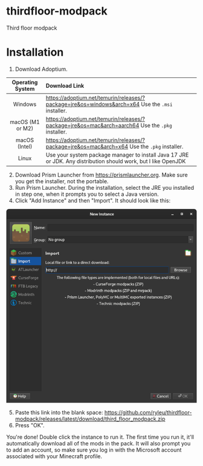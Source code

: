 # thirdfloor-modpack
Third floor modpack

# Installation

1. Download Adoptium.

| Operating System | Download Link |
| :--------------: | :------------ |
| Windows          | <https://adoptium.net/temurin/releases/?package=jre&os=windows&arch=x64> Use the `.msi` installer. |
| macOS (M1 or M2) | <https://adoptium.net/temurin/releases/?package=jre&os=mac&arch=aarch64> Use the `.pkg` installer. |
| macOS (Intel)    | <https://adoptium.net/temurin/releases/?package=jre&os=mac&arch=x64> Use the `.pkg` installer. |
| Linux            | Use your system package manager to install Java 17 JRE or JDK. Any distribution should work, but I like OpenJDK |

2. Download Prism Launcher from <https://prismlauncher.org>. Make sure you get the installer, not the portable.
3. Run Prism Launcher. During the installation, select the JRE you installed in step one, when it prompts you to select a Java version.
4. Click "Add Instance" and then "Import". It should look like this:

![Import screen in Prism Launcher](docs/import.png)

5. Paste this link into the blank space: <https://github.com/ryleu/thirdfloor-modpack/releases/latest/download/third_floor_modpack.zip>
6. Press "OK".

You're done! Double click the instance to run it. The first time you run it, it'll automatically download all of the mods in the pack.
It will also prompt you to add an account, so make sure you log in with the Microsoft account associated with your Minecraft profile.
